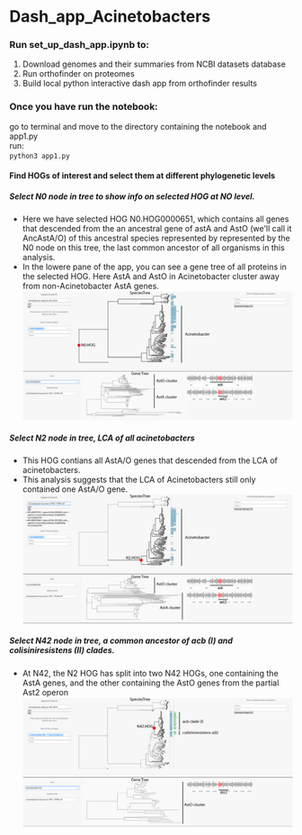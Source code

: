 # Dash_app_Acinetobacters  
### Run set_up_dash_app.ipynb to:  
1. Download genomes and their summaries from NCBI datasets database   
2. Run orthofinder on proteomes  
3. Build local python interactive dash app from orthofinder results

### Once you have run the notebook:   
go to terminal and move to the directory containing the notebook and app1.py  
run:  
`python3 app1.py`  

#### Find HOGs of interest and select them at different phylogenetic levels
##### Select N0 node in tree to show info on selected HOG at NO level.
- Here we have selected HOG N0.HOG0000651, which contains all genes that descended from
  the an ancestral gene of astA and AstO (we'll call it AncAstA/O) of this ancestral species
   represented by represented by the N0 node on this tree, the last common ancestor of all organisms in this analysis.
- In the lowere pane of the app, you can see a gene tree of all proteins in the selected HOG. Here AstA and AstO in
  Acinetobacter cluster away from non-Acinetobacter AstA genes.
![Logo](assets/N0.png)
  
##### Select N2 node in tree, LCA of all acinetobacters 
- This HOG contians all AstA/O genes that descended from the LCA of acinetobacters.
- This analysis suggests that the LCA of Acinetobacters still only contained one AstA/O gene.
![Logo](assets/N2.png)

##### Select N42 node in tree, a common ancestor of acb (I) and colisiniresistens (II) clades.
- At N42, the N2 HOG has split into two N42 HOGs, one containing the AstA genes, and the other containing the
  AstO genes from the partial Ast2 operon
![Logo](assets/N42.png)

